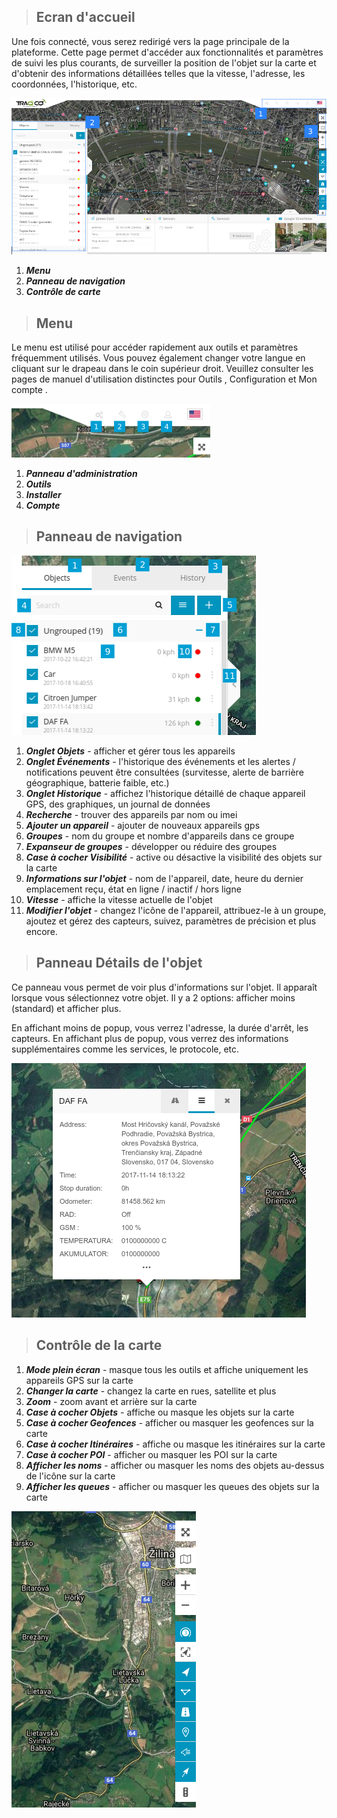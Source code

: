 >## Ecran d'accueil

Une fois connecté, vous serez redirigé vers la page principale de la plateforme. Cette page permet d'accéder aux fonctionnalités et paramètres de suivi les plus courants, de surveiller la position de l'objet sur la carte et d'obtenir des informations détaillées telles que la vitesse, l'adresse, les coordonnées, l'historique, etc.

<img src="_image/dashbord.png" alt="dashbord" width="auto">


1.  ***Menu*** 
2.  ***Panneau de navigation*** 
3.  ***Contrôle de carte***


>## Menu

<div class="row" style="text-align:left">
  <div class="col-md">

Le menu est utilisé pour accéder rapidement aux outils et paramètres fréquemment utilisés. Vous pouvez également changer votre langue en cliquant sur le drapeau dans le coin supérieur droit. Veuillez consulter les pages de manuel d'utilisation distinctes pour Outils , Configuration et Mon compte .

   </div>
   <div class="col-md">

<img src="_image/menudash.png" alt="dashbord" width="auto">

1.  ***Panneau d'administration*** 
2.  ***Outils*** 
3.  ***Installer***
4.  ***Compte***

  
   </div>
</div>


>## Panneau de navigation

<div class="row" style="text-align:left">
  <div class="col-md">

<img src="_image/pannavigate.png" alt="dashbord" width="auto">

1. ***Onglet Objets*** - afficher et gérer tous les appareils
2. ***Onglet Événements*** - l'historique des événements et les alertes / notifications peuvent être consultées 
(survitesse, alerte de barrière géographique, batterie faible, etc.)
3. ***Onglet Historique*** - affichez l'historique détaillé de chaque appareil GPS, des graphiques, un journal de données
4. ***Recherche*** - trouver des appareils par nom ou imei
5. ***Ajouter un appareil*** - ajouter de nouveaux appareils gps
6. ***Groupes*** - nom du groupe et nombre d'appareils dans ce groupe
7. ***Expanseur de groupes*** - développer ou réduire des groupes
8. ***Case à cocher Visibilité*** - active ou désactive la visibilité des objets sur la carte
9. ***Informations sur l'objet*** - nom de l'appareil, date, heure du dernier emplacement reçu, état en ligne / inactif / hors ligne
11. ***Vitesse*** - affiche la vitesse actuelle de l'objet
12. ***Modifier l'objet*** - changez l'icône de l'appareil, attribuez-le à un groupe, ajoutez et gérez des capteurs, suivez, paramètres de précision et plus encore.

   </div>
</div>


>## Panneau Détails de l'objet

<div class="row" style="text-align:left">
  <div class="col-md-5">

Ce panneau vous permet de voir plus d'informations sur l'objet. Il apparaît lorsque vous sélectionnez votre objet. Il y a 2 options: afficher moins (standard) et afficher plus.

En affichant moins de popup, vous verrez l'adresse, la durée d'arrêt, les capteurs. En affichant plus de popup, vous verrez des informations supplémentaires comme les services, le protocole, etc.

 </div>
   <div class="col-md-7">

<img src="_image/detailspanobj.png" alt="details" width="auto">

 </div>
</div>

>## Contrôle de la carte

<div class="row" style="text-align:left">
  <div class="col-md">

1. ***Mode plein écran*** - masque tous les outils et affiche uniquement les appareils GPS sur la carte
2. ***Changer la carte***  - changez la carte en rues, satellite et plus
3. ***Zoom*** - zoom avant et arrière sur la carte 
4. ***Case à cocher Objets***  - affiche ou masque les objets sur la carte 
5. ***Case à cocher Geofences***  - afficher ou masquer les geofences sur la carte
6. ***Case à cocher Itinéraires***  - affiche ou masque les itinéraires sur la carte
7. ***Case à cocher POI***  - afficher ou masquer les POI sur la carte
8. ***Afficher les noms***  - afficher ou masquer les noms des objets au-dessus de l'icône sur la carte
9. ***Afficher les queues***  - afficher ou masquer les queues des objets sur la carte 

</div>
   <div class="col-md">

   <img src="_image/controlecard.png" alt="controlecard" width="auto">

 </div>
</div>